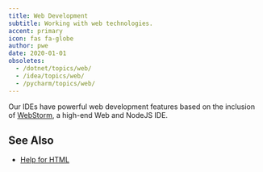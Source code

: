```yaml
---
title: Web Development
subtitle: Working with web technologies.
accent: primary
icon: fas fa-globe
author: pwe
date: 2020-01-01
obsoletes:
  - /dotnet/topics/web/
  - /idea/topics/web/
  - /pycharm/topics/web/
---
```


Our IDEs have powerful web development features based on the inclusion
of [WebStorm](https://www.jetbrains.com/webstorm/), a high-end Web and NodeJS IDE.

## See Also

- [Help for HTML](https://www.jetbrains.com/help/idea/editing-html-files.html)
